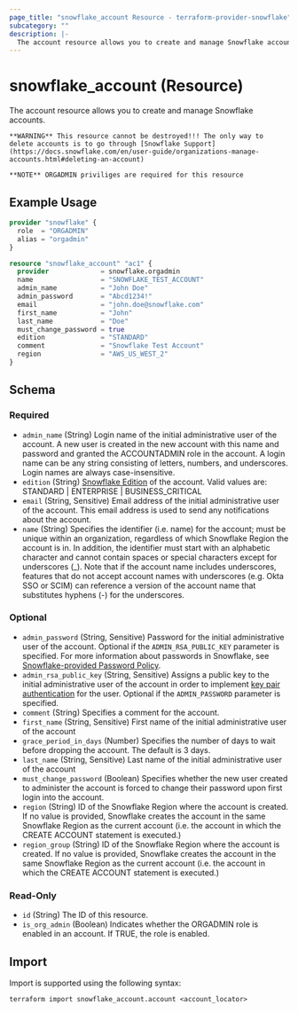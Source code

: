 ```yaml
---
page_title: "snowflake_account Resource - terraform-provider-snowflake"
subcategory: ""
description: |-
  The account resource allows you to create and manage Snowflake accounts.
---
```


# snowflake_account (Resource)

The account resource allows you to create and manage Snowflake accounts.

    **WARNING** This resource cannot be destroyed!!! The only way to delete accounts is to go through [Snowflake Support](https://docs.snowflake.com/en/user-guide/organizations-manage-accounts.html#deleting-an-account)

    **NOTE** ORGADMIN priviliges are required for this resource

## Example Usage

```terraform
provider "snowflake" {
  role  = "ORGADMIN"
  alias = "orgadmin"
}

resource "snowflake_account" "ac1" {
  provider             = snowflake.orgadmin
  name                 = "SNOWFLAKE_TEST_ACCOUNT"
  admin_name           = "John Doe"
  admin_password       = "Abcd1234!"
  email                = "john.doe@snowflake.com"
  first_name           = "John"
  last_name            = "Doe"
  must_change_password = true
  edition              = "STANDARD"
  comment              = "Snowflake Test Account"
  region               = "AWS_US_WEST_2"
}
```

<!-- schema generated by tfplugindocs -->
## Schema

### Required

- `admin_name` (String) Login name of the initial administrative user of the account. A new user is created in the new account with this name and password and granted the ACCOUNTADMIN role in the account. A login name can be any string consisting of letters, numbers, and underscores. Login names are always case-insensitive.
- `edition` (String) [Snowflake Edition](https://docs.snowflake.com/en/user-guide/intro-editions.html) of the account. Valid values are: STANDARD | ENTERPRISE | BUSINESS_CRITICAL
- `email` (String, Sensitive) Email address of the initial administrative user of the account. This email address is used to send any notifications about the account.
- `name` (String) Specifies the identifier (i.e. name) for the account; must be unique within an organization, regardless of which Snowflake Region the account is in. In addition, the identifier must start with an alphabetic character and cannot contain spaces or special characters except for underscores (_). Note that if the account name includes underscores, features that do not accept account names with underscores (e.g. Okta SSO or SCIM) can reference a version of the account name that substitutes hyphens (-) for the underscores.

### Optional

- `admin_password` (String, Sensitive) Password for the initial administrative user of the account. Optional if the `ADMIN_RSA_PUBLIC_KEY` parameter is specified. For more information about passwords in Snowflake, see [Snowflake-provided Password Policy](https://docs.snowflake.com/en/sql-reference/sql/create-account.html#:~:text=Snowflake%2Dprovided%20Password%20Policy).
- `admin_rsa_public_key` (String, Sensitive) Assigns a public key to the initial administrative user of the account in order to implement [key pair authentication](https://docs.snowflake.com/en/sql-reference/sql/create-account.html#:~:text=key%20pair%20authentication) for the user. Optional if the `ADMIN_PASSWORD` parameter is specified.
- `comment` (String) Specifies a comment for the account.
- `first_name` (String, Sensitive) First name of the initial administrative user of the account
- `grace_period_in_days` (Number) Specifies the number of days to wait before dropping the account. The default is 3 days.
- `last_name` (String, Sensitive) Last name of the initial administrative user of the account
- `must_change_password` (Boolean) Specifies whether the new user created to administer the account is forced to change their password upon first login into the account.
- `region` (String) ID of the Snowflake Region where the account is created. If no value is provided, Snowflake creates the account in the same Snowflake Region as the current account (i.e. the account in which the CREATE ACCOUNT statement is executed.)
- `region_group` (String) ID of the Snowflake Region where the account is created. If no value is provided, Snowflake creates the account in the same Snowflake Region as the current account (i.e. the account in which the CREATE ACCOUNT statement is executed.)

### Read-Only

- `id` (String) The ID of this resource.
- `is_org_admin` (Boolean) Indicates whether the ORGADMIN role is enabled in an account. If TRUE, the role is enabled.

## Import

Import is supported using the following syntax:

```shell
terraform import snowflake_account.account <account_locator>
```
